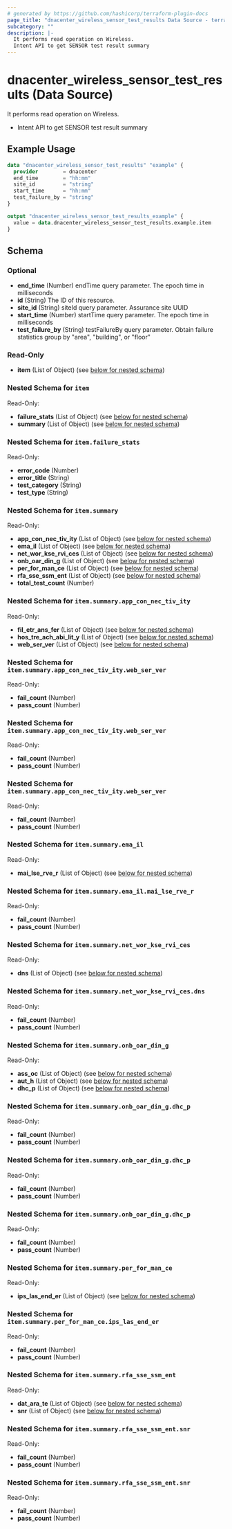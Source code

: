 ```yaml
---
# generated by https://github.com/hashicorp/terraform-plugin-docs
page_title: "dnacenter_wireless_sensor_test_results Data Source - terraform-provider-dnacenter"
subcategory: ""
description: |-
  It performs read operation on Wireless.
  Intent API to get SENSOR test result summary
---
```


# dnacenter_wireless_sensor_test_results (Data Source)

It performs read operation on Wireless.

- Intent API to get SENSOR test result summary

## Example Usage

```terraform
data "dnacenter_wireless_sensor_test_results" "example" {
  provider        = dnacenter
  end_time        = "hh:mm"
  site_id         = "string"
  start_time      = "hh:mm"
  test_failure_by = "string"
}

output "dnacenter_wireless_sensor_test_results_example" {
  value = data.dnacenter_wireless_sensor_test_results.example.item
}
```

<!-- schema generated by tfplugindocs -->
## Schema

### Optional

- **end_time** (Number) endTime query parameter. The epoch time in milliseconds
- **id** (String) The ID of this resource.
- **site_id** (String) siteId query parameter. Assurance site UUID
- **start_time** (Number) startTime query parameter. The epoch time in milliseconds
- **test_failure_by** (String) testFailureBy query parameter. Obtain failure statistics group by "area", "building", or "floor"

### Read-Only

- **item** (List of Object) (see [below for nested schema](#nestedatt--item))

<a id="nestedatt--item"></a>
### Nested Schema for `item`

Read-Only:

- **failure_stats** (List of Object) (see [below for nested schema](#nestedobjatt--item--failure_stats))
- **summary** (List of Object) (see [below for nested schema](#nestedobjatt--item--summary))

<a id="nestedobjatt--item--failure_stats"></a>
### Nested Schema for `item.failure_stats`

Read-Only:

- **error_code** (Number)
- **error_title** (String)
- **test_category** (String)
- **test_type** (String)


<a id="nestedobjatt--item--summary"></a>
### Nested Schema for `item.summary`

Read-Only:

- **app_con_nec_tiv_ity** (List of Object) (see [below for nested schema](#nestedobjatt--item--summary--app_con_nec_tiv_ity))
- **ema_il** (List of Object) (see [below for nested schema](#nestedobjatt--item--summary--ema_il))
- **net_wor_kse_rvi_ces** (List of Object) (see [below for nested schema](#nestedobjatt--item--summary--net_wor_kse_rvi_ces))
- **onb_oar_din_g** (List of Object) (see [below for nested schema](#nestedobjatt--item--summary--onb_oar_din_g))
- **per_for_man_ce** (List of Object) (see [below for nested schema](#nestedobjatt--item--summary--per_for_man_ce))
- **rfa_sse_ssm_ent** (List of Object) (see [below for nested schema](#nestedobjatt--item--summary--rfa_sse_ssm_ent))
- **total_test_count** (Number)

<a id="nestedobjatt--item--summary--app_con_nec_tiv_ity"></a>
### Nested Schema for `item.summary.app_con_nec_tiv_ity`

Read-Only:

- **fil_etr_ans_fer** (List of Object) (see [below for nested schema](#nestedobjatt--item--summary--app_con_nec_tiv_ity--fil_etr_ans_fer))
- **hos_tre_ach_abi_lit_y** (List of Object) (see [below for nested schema](#nestedobjatt--item--summary--app_con_nec_tiv_ity--hos_tre_ach_abi_lit_y))
- **web_ser_ver** (List of Object) (see [below for nested schema](#nestedobjatt--item--summary--app_con_nec_tiv_ity--web_ser_ver))

<a id="nestedobjatt--item--summary--app_con_nec_tiv_ity--fil_etr_ans_fer"></a>
### Nested Schema for `item.summary.app_con_nec_tiv_ity.web_ser_ver`

Read-Only:

- **fail_count** (Number)
- **pass_count** (Number)


<a id="nestedobjatt--item--summary--app_con_nec_tiv_ity--hos_tre_ach_abi_lit_y"></a>
### Nested Schema for `item.summary.app_con_nec_tiv_ity.web_ser_ver`

Read-Only:

- **fail_count** (Number)
- **pass_count** (Number)


<a id="nestedobjatt--item--summary--app_con_nec_tiv_ity--web_ser_ver"></a>
### Nested Schema for `item.summary.app_con_nec_tiv_ity.web_ser_ver`

Read-Only:

- **fail_count** (Number)
- **pass_count** (Number)



<a id="nestedobjatt--item--summary--ema_il"></a>
### Nested Schema for `item.summary.ema_il`

Read-Only:

- **mai_lse_rve_r** (List of Object) (see [below for nested schema](#nestedobjatt--item--summary--ema_il--mai_lse_rve_r))

<a id="nestedobjatt--item--summary--ema_il--mai_lse_rve_r"></a>
### Nested Schema for `item.summary.ema_il.mai_lse_rve_r`

Read-Only:

- **fail_count** (Number)
- **pass_count** (Number)



<a id="nestedobjatt--item--summary--net_wor_kse_rvi_ces"></a>
### Nested Schema for `item.summary.net_wor_kse_rvi_ces`

Read-Only:

- **dns** (List of Object) (see [below for nested schema](#nestedobjatt--item--summary--net_wor_kse_rvi_ces--dns))

<a id="nestedobjatt--item--summary--net_wor_kse_rvi_ces--dns"></a>
### Nested Schema for `item.summary.net_wor_kse_rvi_ces.dns`

Read-Only:

- **fail_count** (Number)
- **pass_count** (Number)



<a id="nestedobjatt--item--summary--onb_oar_din_g"></a>
### Nested Schema for `item.summary.onb_oar_din_g`

Read-Only:

- **ass_oc** (List of Object) (see [below for nested schema](#nestedobjatt--item--summary--onb_oar_din_g--ass_oc))
- **aut_h** (List of Object) (see [below for nested schema](#nestedobjatt--item--summary--onb_oar_din_g--aut_h))
- **dhc_p** (List of Object) (see [below for nested schema](#nestedobjatt--item--summary--onb_oar_din_g--dhc_p))

<a id="nestedobjatt--item--summary--onb_oar_din_g--ass_oc"></a>
### Nested Schema for `item.summary.onb_oar_din_g.dhc_p`

Read-Only:

- **fail_count** (Number)
- **pass_count** (Number)


<a id="nestedobjatt--item--summary--onb_oar_din_g--aut_h"></a>
### Nested Schema for `item.summary.onb_oar_din_g.dhc_p`

Read-Only:

- **fail_count** (Number)
- **pass_count** (Number)


<a id="nestedobjatt--item--summary--onb_oar_din_g--dhc_p"></a>
### Nested Schema for `item.summary.onb_oar_din_g.dhc_p`

Read-Only:

- **fail_count** (Number)
- **pass_count** (Number)



<a id="nestedobjatt--item--summary--per_for_man_ce"></a>
### Nested Schema for `item.summary.per_for_man_ce`

Read-Only:

- **ips_las_end_er** (List of Object) (see [below for nested schema](#nestedobjatt--item--summary--per_for_man_ce--ips_las_end_er))

<a id="nestedobjatt--item--summary--per_for_man_ce--ips_las_end_er"></a>
### Nested Schema for `item.summary.per_for_man_ce.ips_las_end_er`

Read-Only:

- **fail_count** (Number)
- **pass_count** (Number)



<a id="nestedobjatt--item--summary--rfa_sse_ssm_ent"></a>
### Nested Schema for `item.summary.rfa_sse_ssm_ent`

Read-Only:

- **dat_ara_te** (List of Object) (see [below for nested schema](#nestedobjatt--item--summary--rfa_sse_ssm_ent--dat_ara_te))
- **snr** (List of Object) (see [below for nested schema](#nestedobjatt--item--summary--rfa_sse_ssm_ent--snr))

<a id="nestedobjatt--item--summary--rfa_sse_ssm_ent--dat_ara_te"></a>
### Nested Schema for `item.summary.rfa_sse_ssm_ent.snr`

Read-Only:

- **fail_count** (Number)
- **pass_count** (Number)


<a id="nestedobjatt--item--summary--rfa_sse_ssm_ent--snr"></a>
### Nested Schema for `item.summary.rfa_sse_ssm_ent.snr`

Read-Only:

- **fail_count** (Number)
- **pass_count** (Number)



